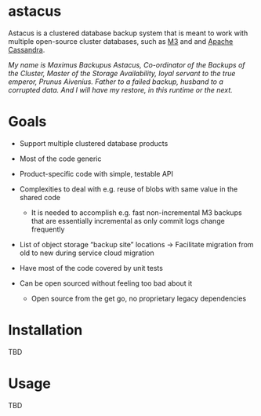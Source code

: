 # astacus

Astacus is a clustered database backup system that is meant to work with
multiple open-source cluster databases, such as [M3][m3] and and [Apache Cassandra][cassandra].

_My name is Maximus Backupus Astacus, Co-ordinator of the Backups of the
Cluster, Master  of the Storage Availability, loyal servant to the true
emperor, Prunus Aivenius. Father to a failed backup, husband to a corrupted
data. And I will have my restore, in this runtime or the next._

# Goals

- Support multiple clustered database products
- Most of the code generic
- Product-specific code with simple, testable API

- Complexities to deal with e.g. reuse of blobs with same value in the
shared code
    - It is needed to accomplish e.g. fast non-incremental M3 backups that are
    essentially incremental as only commit logs change frequently

- List of object storage “backup site” locations -> Facilitate migration
  from old to new during service cloud migration

- Have most of the code covered by unit tests

- Can be open sourced without feeling too bad about it
    - Open source from the get go, no proprietary legacy dependencies

# Installation

TBD

# Usage

TBD

[cassandra]: https://cassandra.apache.org
[m3]: https://github.com/m3db/m3/
